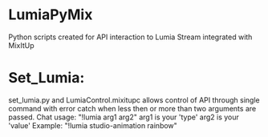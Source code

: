 # LumiaPyMix
Python scripts created for API interaction to Lumia Stream integrated with MixItUp

# Set_Lumia:
set_lumia.py and LumiaControl.mixitupc allows control of API through single command with error catch when less then or more than two arguments are passed.
Chat usage: "!lumia arg1 arg2"
arg1 is your 'type'
arg2 is your 'value' 
Example: "!lumia studio-animation rainbow"
